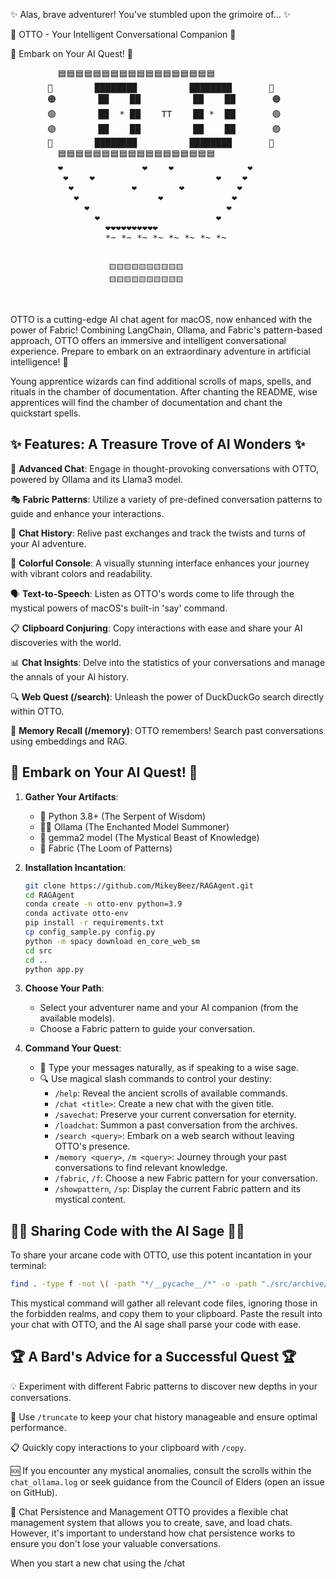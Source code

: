 ✨ Alas, brave adventurer! You've stumbled upon the grimoire of... ✨

🤖 OTTO - Your Intelligent Conversational Companion 🦜

🚀 Embark on Your AI Quest! 🚀

<p align="center">
<pre>
         🟦🟦🟦🟦🟦🟦🟦🟦🟦🟦🟦🟦🟦🟦🟦🟦🟦🟦
       🔵        ████████          ████████       🔵 
       🟠        ██    ██          ██    ██       🟠  
       🟢        ██  * ██    TT    ██ *  ██       🟢  
       🟣        ██    ██          ██    ██       🟣  
       🔴        ████████          ████████       🔴  
         🟦🟦🟦🟦🟦🟦🟦🟦🟦🟦🟦🟦🟦🟦🟦🟦🟦🟦
         ❤️               ❤️    ❤️              ❤️                
          ❤️    ❤️                       ❤️    ❤️  
           ❤️           ❤️        ❤️          ❤️
            ❤️               ❤️             ❤️  
              ❤️                          ❤️    
                ❤️                      ❤️      
                  ❤️❤️❤️❤️❤️❤️❤️❤️❤️❤️      
                  *~ *~ *~ *~ *~ *~ *~ *~


                          🟨🟨🟨🟨🟨🟨🟨🟨🟨🟨
                          🟨🟨🟨🟨🟨🟨🟨🟨🟨🟨
</pre>
</p>

OTTO is a cutting-edge AI chat agent for macOS, now enhanced with the power of Fabric! Combining LangChain, Ollama, and Fabric's pattern-based approach, OTTO offers an immersive and intelligent conversational experience. Prepare to embark on an extraordinary adventure in artificial intelligence! 🚀

Young apprentice wizards can find additional scrolls of maps, spells, and rituals in the chamber of documentation.  After chanting the README, wise apprentices will find the chamber of documentation and chant the quickstart spells.  

## ✨ Features: A Treasure Trove of AI Wonders ✨

🧠 **Advanced Chat**: Engage in thought-provoking conversations with OTTO, powered by Ollama and its Llama3 model.

🎭 **Fabric Patterns**: Utilize a variety of pre-defined conversation patterns to guide and enhance your interactions.

📜 **Chat History**: Relive past exchanges and track the twists and turns of your AI adventure.

🎨 **Colorful Console**: A visually stunning interface enhances your journey with vibrant colors and readability.

🗣️ **Text-to-Speech**: Listen as OTTO's words come to life through the mystical powers of macOS's built-in 'say' command.

📋 **Clipboard Conjuring**: Copy interactions with ease and share your AI discoveries with the world.

📊 **Chat Insights**: Delve into the statistics of your conversations and manage the annals of your AI history.

🔍 **Web Quest (/search)**: Unleash the power of DuckDuckGo search directly within OTTO.

🧠 **Memory Recall (/memory)**: OTTO remembers! Search past conversations using embeddings and RAG.

## 🚀 Embark on Your AI Quest! 🚀

1. **Gather Your Artifacts**:
   - 🐍 Python 3.8+ (The Serpent of Wisdom)
   - 🧙‍♂️ Ollama (The Enchanted Model Summoner)
   - 🦙 gemma2 model (The Mystical Beast of Knowledge)
   - 🧵 Fabric (The Loom of Patterns)

2. **Installation Incantation**:
   ```bash
   git clone https://github.com/MikeyBeez/RAGAgent.git
   cd RAGAgent
   conda create -n otto-env python=3.9
   conda activate otto-env
   pip install -r requirements.txt
   cp config_sample.py config.py
   python -m spacy download en_core_web_sm
   cd src
   cd ..
   python app.py
   ```

3. **Choose Your Path**:
   - Select your adventurer name and your AI companion (from the available models).
   - Choose a Fabric pattern to guide your conversation.

4. **Command Your Quest**:
   - 💬 Type your messages naturally, as if speaking to a wise sage.
   - 🔍 Use magical slash commands to control your destiny:
     - `/help`: Reveal the ancient scrolls of available commands.
     - `/chat <title>`: Create a new chat with the given title.
     - `/savechat`: Preserve your current conversation for eternity.
     - `/loadchat`: Summon a past conversation from the archives.
     - `/search <query>`: Embark on a web search without leaving OTTO's presence.
     - `/memory <query>`, `/m <query>`: Journey through your past conversations to find relevant knowledge.
     - `/fabric`, `/f`: Choose a new Fabric pattern for your conversation.
     - `/showpattern`, `/sp`: Display the current Fabric pattern and its mystical content.

## 🧙‍♂️ Sharing Code with the AI Sage 🧙‍♂️

To share your arcane code with OTTO, use this potent incantation in your terminal:

```bash
find . -type f -not \( -path "*/__pycache__/*" -o -path "./src/archive/*" -o -path "./src/experiments/*" -o -path "./src/tests/*" -o -name "*.db" -o -name "*.pyc" -o -name "*.json" -o -name "config*" -o -path "*/chats/*" -o -path "./memories/*" -o -name "*.log" -o -name "*pytest*" -o -path "*/.git/*" \) -exec sh -c 'if file -b --mime-type "$1" | grep -qE "^text/"; then echo "--- $1 ---"; cat "$1"; fi' _ {} \; | pbcopy
```

This mystical command will gather all relevant code files, ignoring those in the forbidden realms, and copy them to your clipboard. Paste the result into your chat with OTTO, and the AI sage shall parse your code with ease.

## 🏆 A Bard's Advice for a Successful Quest 🏆

💡 Experiment with different Fabric patterns to discover new depths in your conversations.

🔄 Use `/truncate` to keep your chat history manageable and ensure optimal performance.

📋 Quickly copy interactions to your clipboard with `/copy`.

🆘 If you encounter any mystical anomalies, consult the scrolls within the `chat_ollama.log` or seek guidance from the Council of Elders (open an issue on GitHub).

📜 Chat Persistence and Management
OTTO provides a flexible chat management system that allows you to create, save, and load chats. However, it's important to understand how chat persistence works to ensure you don't lose your valuable conversations.

When you start a new chat using the /chat <title> command, the chat is created in memory but not automatically saved.

To persist a chat and ensure it's available for future sessions, you must explicitly save it using the /savechat command.

If you exit the app without saving the current chat, the chat will be lost and cannot be recovered.

To continue a previous conversation, use the /loadchat command to select and load a saved chat.

The /listchats command displays a list of all saved chats, allowing you to choose which one to load.

Remember to save your chats frequently to avoid losing your progress!

🌟 May Your Conversations Be Ever Insightful! 🌟
